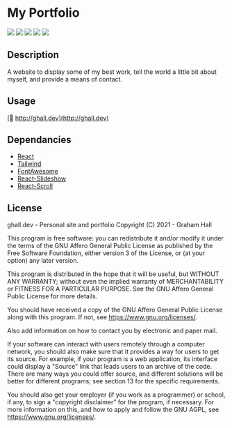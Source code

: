 # My Portfolio

![](https://img.shields.io/github/languages/code-size/ghall89/react-portfolio?style=for-the-badge)
![](https://img.shields.io/github/last-commit/ghall89/react-portfolio?style=for-the-badge)
![](https://img.shields.io/github/languages/count/ghall89/react-portfolio?style=for-the-badge)
![](https://img.shields.io/github/languages/top/ghall89/react-portfolio?style=for-the-badge)
![](https://img.shields.io/github/license/ghall89/react-portfolio?style=for-the-badge)

## Description

A website to display some of my best work, tell the world a little bit about myself, and provide a means of contact.

## Usage

[🔗 http://ghall.dev](http://ghall.dev)

## Dependancies

- [React](https://reactjs.org)
- [Tailwind](https://tailwindcss.com)
- [FontAwesome](https://fontawesome.com)
- [React-Slideshow](https://react-slideshow.herokuapp.com)
- [React-Scroll](https://github.com/fisshy/react-scroll)

## License

ghall.dev - Personal site and portfolio
Copyright (C) 2021 - Graham Hall

This program is free software: you can redistribute it and/or modify
it under the terms of the GNU Affero General Public License as published
by the Free Software Foundation, either version 3 of the License, or
(at your option) any later version.

This program is distributed in the hope that it will be useful,
but WITHOUT ANY WARRANTY; without even the implied warranty of
MERCHANTABILITY or FITNESS FOR A PARTICULAR PURPOSE. See the
GNU Affero General Public License for more details.

You should have received a copy of the GNU Affero General Public License
along with this program. If not, see <https://www.gnu.org/licenses/>.

Also add information on how to contact you by electronic and paper mail.

If your software can interact with users remotely through a computer
network, you should also make sure that it provides a way for users to
get its source. For example, if your program is a web application, its
interface could display a "Source" link that leads users to an archive
of the code. There are many ways you could offer source, and different
solutions will be better for different programs; see section 13 for the
specific requirements.

You should also get your employer (if you work as a programmer) or school,
if any, to sign a "copyright disclaimer" for the program, if necessary.
For more information on this, and how to apply and follow the GNU AGPL, see
<https://www.gnu.org/licenses/>.
